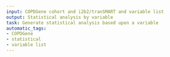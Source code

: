 ```yaml
---
input: COPDGene cohort and i2b2/tranSMART and variable list
output: Statistical analysis by variable
task: Generate statistical analysis based upon a variable
automatic_tags:
- COPDGene
- statistical
- variable list
---
```

